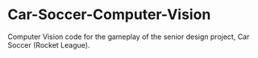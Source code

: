 # Car-Soccer-Computer-Vision
Computer Vision code for the gameplay of the senior design project, Car Soccer (Rocket League). 
